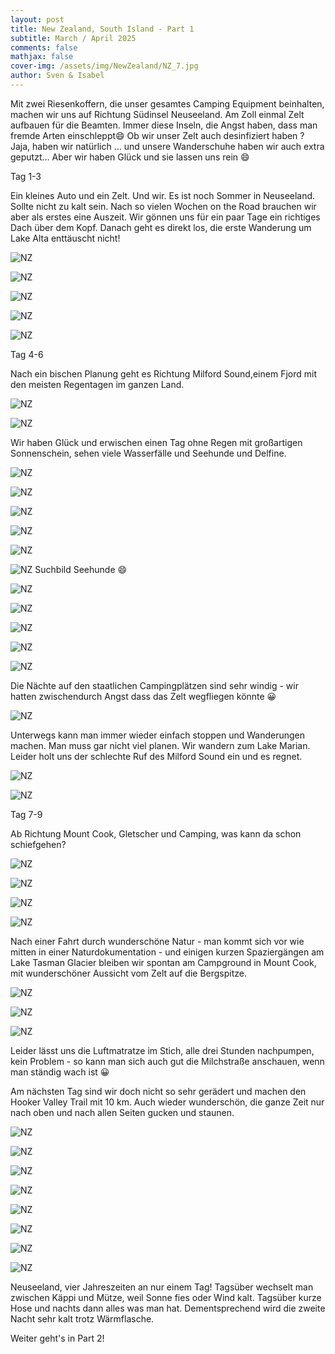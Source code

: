 ```yaml
---
layout: post
title: New Zealand, South Island - Part 1
subtitle: March / April 2025
comments: false
mathjax: false
cover-img: /assets/img/NewZealand/NZ_7.jpg
author: Sven & Isabel
---
```


Mit zwei Riesenkoffern, die unser gesamtes Camping Equipment beinhalten, machen wir uns auf Richtung Südinsel Neuseeland. Am Zoll einmal Zelt aufbauen für die Beamten. Immer diese Inseln, die Angst haben, dass man fremde Arten einschleppt😄 Ob wir unser Zelt auch desinfiziert haben ? Jaja, haben wir natürlich … und unsere Wanderschuhe haben wir auch extra geputzt…
Aber wir haben Glück und sie lassen uns rein 😄

Tag 1-3

Ein kleines Auto und ein Zelt. Und wir. Es ist noch Sommer in Neuseeland. Sollte nicht zu kalt sein.
Nach so vielen Wochen on the Road
brauchen wir aber als erstes eine Auszeit. Wir gönnen uns für ein paar Tage ein richtiges Dach über dem Kopf. Danach geht es direkt los, die erste Wanderung um Lake Alta enttäuscht nicht!

![NZ](/assets/img/NewZealand/NZ_1.jpg)

![NZ](/assets/img/NewZealand/NZ_2.jpg)

![NZ](/assets/img/NewZealand/NZ_3.jpg)

![NZ](/assets/img/NewZealand/NZ_4.jpg)

![NZ](/assets/img/NewZealand/NZ_6.jpg)

Tag 4-6

Nach ein bischen Planung geht es Richtung Milford Sound,einem Fjord mit den meisten Regentagen im ganzen Land.

![NZ](/assets/img/NewZealand/NZ_19.jpg)

![NZ](/assets/img/NewZealand/NZ_29.jpg)

Wir haben Glück und erwischen einen Tag ohne Regen mit großartigen Sonnenschein, sehen viele Wasserfälle und Seehunde und Delfine.

![NZ](/assets/img/NewZealand/NZ_8.jpg)

![NZ](/assets/img/NewZealand/NZ_9.jpg)

![NZ](/assets/img/NewZealand/NZ_10.jpg)

![NZ](/assets/img/NewZealand/NZ_11.jpg)

![NZ](/assets/img/NewZealand/NZ_12.jpg)

![NZ](/assets/img/NewZealand/NZ_13.jpg)
Suchbild Seehunde 😄

![NZ](/assets/img/NewZealand/NZ_14.jpg)

![NZ](/assets/img/NewZealand/NZ_15.jpg)

![NZ](/assets/img/NewZealand/NZ_16.jpg)

![NZ](/assets/img/NewZealand/NZ_17.jpg)

![NZ](/assets/img/NewZealand/NZ_18.jpg)

Die Nächte auf den staatlichen Campingplätzen sind sehr windig - 
wir hatten zwischendurch Angst dass das Zelt wegfliegen könnte 😀

![NZ](/assets/img/NewZealand/NZ_5.jpg)

Unterwegs kann man immer wieder einfach stoppen und Wanderungen machen. Man muss gar nicht viel planen.
Wir wandern zum Lake Marian. Leider holt uns der schlechte Ruf des Milford Sound ein und es regnet.

![NZ](/assets/img/NewZealand/NZ_21.jpg)

![NZ](/assets/img/NewZealand/NZ_20.JPG)

Tag 7-9

Ab Richtung Mount Cook, Gletscher und Camping, was kann da schon schiefgehen?

![NZ](/assets/img/NewZealand/NZ_25.jpg)

![NZ](/assets/img/NewZealand/NZ_22.jpg)

![NZ](/assets/img/NewZealand/NZ_23.jpg)

![NZ](/assets/img/NewZealand/NZ_24.jpg)

Nach einer Fahrt durch wunderschöne Natur - man kommt sich vor wie mitten in einer Naturdokumentation - 
und einigen kurzen Spaziergängen am Lake Tasman Glacier bleiben wir spontan am Campground in Mount Cook, 
mit wunderschöner Aussicht vom Zelt auf die Bergspitze.

![NZ](/assets/img/NewZealand/NZ_26.jpg)

![NZ](/assets/img/NewZealand/NZ_27.jpg)

![NZ](/assets/img/NewZealand/NZ_30.jpg)

Leider lässt uns die Luftmatratze im Stich, alle drei Stunden nachpumpen, 
kein Problem - so kann man sich auch gut die Milchstraße anschauen, wenn man ständig wach ist 😀

Am nächsten Tag sind wir doch nicht so sehr gerädert und machen den Hooker Valley Trail mit 10 km. 
Auch wieder wunderschön, die ganze Zeit nur nach oben und nach allen Seiten gucken und staunen.

![NZ](/assets/img/NewZealand/NZ_31.jpg)

![NZ](/assets/img/NewZealand/NZ_32.jpg)

![NZ](/assets/img/NewZealand/NZ_33.jpg)

![NZ](/assets/img/NewZealand/NZ_34.jpg)

![NZ](/assets/img/NewZealand/NZ_35.jpg)

![NZ](/assets/img/NewZealand/NZ_36.jpg)

![NZ](/assets/img/NewZealand/NZ_37.jpg)

![NZ](/assets/img/NewZealand/NZ_38.jpg)

Neuseeland, vier Jahreszeiten an nur einem Tag! 
Tagsüber wechselt man zwischen Käppi und Mütze, weil Sonne fies oder Wind kalt. 
Tagsüber kurze Hose und nachts dann alles was man hat. 
Dementsprechend wird die zweite Nacht sehr kalt trotz Wärmflasche.

Weiter geht's in Part 2!

